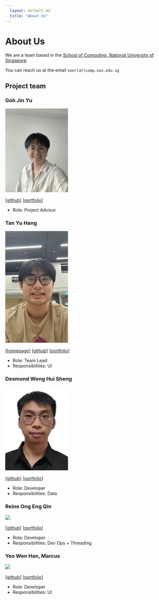 ```yaml
---
  layout: default.md
  title: "About Us"
---
```


# About Us

We are a team based in the [School of Computing, National University of Singapore](http://www.comp.nus.edu.sg).

You can reach us at the email `seer[at]comp.nus.edu.sg`

## Project team

### Goh Jin Yu

<img src="images/beastarz.png" width="200px">

[[github](https://github.com/Beastarz)]
[[portfolio](team/beastarz.md)]

* Role: Project Advisor

### Tan Yu Hang

<img src="images/gnahuy123.png" width="200px">

[[homepage](https://yuhangblog.streamlit.app/)]
[[github](http://github.com/gnahuy123)]
[[portfolio](team/yuhang.md)]

* Role: Team Lead
* Responsibilities: UI

### Desmond Wong Hui Sheng

<img src="images/desmondwong1215.png" width="200px">

[[github](http://github.com/desmondwong1215)] [[portfolio](team/desmondwong.md)]

* Role: Developer
* Responsibilities: Data

### Reine Ong Eng Qin

<img src="images/reineoeq.png" width="200px">

[[github](http://github.com/reineoeq)]
[[portfolio](team/reine.md)]

* Role: Developer
* Responsibilities: Dev Ops + Threading

### Yeo Wen Han, Marcus

<img src="images/siuuuuuuuuuuuuuuuuuu.png" width="200px">

[[github](http://github.com/siuuuuuuuuuuuuuuuuuu)]
[[portfolio](team/marcus.md)]

* Role: Developer
* Responsibilities: UI
